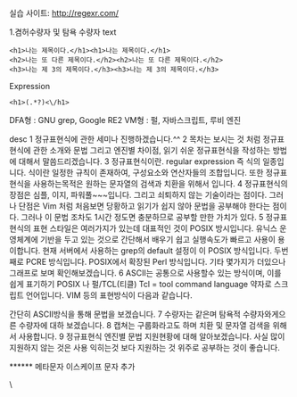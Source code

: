 
실습 사이트: http://regexr.com/




1.겸허수량자 및 탐욕 수량자
text
```
<h1>나는 제목이다.</h1><h1>나는 제목이다.</h1>
<h2>나는 또 다른 제목이다.</h2><h2>나는 또 다른 제목이다.</h2>
<h3>나는 제 3의 제목이다.</h3><h3>나는 제 3의 제목이다.</h3>
```

Expression
```
<h1>(.*?)<\/h1>
```


DFA형 :  GNU grep, Google RE2
VM형 :  펄, 자바스크립트, 루비 엔진


desc
1
정규표현식에 관한 세미나 진행하겠습니다.^^
2
목차는 보시는 것 처럼 정규표현식에 관한 소개와 문법
그리고 엔진별 차이점,
읽기 쉬운 정규표현식을 작성하는 방법에 대해서 말씀드리겠습니다.
3
정규표현식이란.
regular expression 즉 식의 일종입니다.
식이란 일정한 규칙이 존재하여,
구성요소와 연산자들의 조합입니다.
또한 정규표현식을 사용하는목적은
원하는 문자열의 검색과 치환을 위해서 입니다.
4
정규표현식의 장점은
심플, 이지, 파워풀~~~입니다.
그리고
쇠퇴하지 않는 기술이라는 점이다.
그러나 단점은 Vim 처럼 처음보면 당황하고 읽기가 쉽지 않아
문법을 공부해야 한다는 점이다.
그러나 이 문법 조차도 1시간 정도면 충분하므로 공부할 만한 가치가 있다.
5
정규표현식의 표현 스타일은 여러가지가 있는데
대표적인 것이 POSIX 방시입니다.
유닉스 운영체계에 기반을 두고 있는 것으로 간단해서 배우기 쉽고 실행속도가 빠르고
사용이 용이합니다.
현재 서버에서 사용하는 grep의 default 설정이 이 POSIX 방식입니다.
두번째로 PCRE 방식입니다.
POSIX에서 확장된 Perl 방식입니다.
기타 몇가지가 더있으나 그래프로 보며 확인해보겠습니다.
6
ASCII는 공통으로 사용할수 있는 방식이며,
이를 쉽게 표기하기 POSIX 나 펄/TCL(티클)
Tcl = tool command language 약자로 스크립트 언어입니다.
VIM 등의 표현방식이 다음과 같습니다.

간단히 ASCII방식을 통해 문법을 보겠습니다.
7
수량자는 같은며
탐욕적 수량자와게으른 수량자에 대하 보겠습니다.
8
캡쳐는 구룹화라고도 하며
치환 및 문자열 검색을 위해서 사용합니다.
9
정규표현식 엔진별 문법 지원현황에 대해 알아보겠습니다.
사실 많이 지원하지 않는 것은 사용 익히는것 보다
지원하는 것 위주로 공부하는 것이 좋습니다.

****** 메타문자 이스케이프 문자 추가  

\
